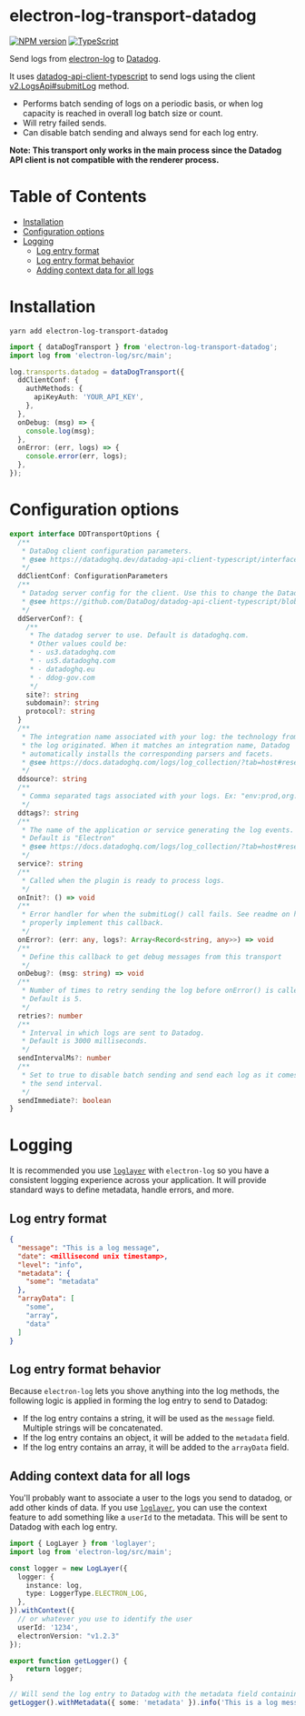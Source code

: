 # electron-log-transport-datadog

[![NPM version](https://img.shields.io/npm/v/electron-log-transport-datadog.svg?style=flat-square)](https://www.npmjs.com/package/electron-log-transport-datadog) [![TypeScript](https://img.shields.io/badge/%3C%2F%3E-TypeScript-%230074c1.svg)](http://www.typescriptlang.org/)

Send logs from [electron-log](https://npmjs.com/package/electron-log) to [Datadog](https://www.datadoghq.com/).

It uses [datadog-api-client-typescript](https://github.com/DataDog/datadog-api-client-typescript) to
send logs using the client [v2.LogsApi#submitLog](https://datadoghq.dev/datadog-api-client-typescript/classes/v2.LogsApi.html) method.

- Performs batch sending of logs on a periodic basis, or when log capacity is reached in overall log batch size or count.
- Will retry failed sends.
- Can disable batch sending and always send for each log entry.

**Note: This transport only works in the main process since the Datadog API client is not compatible with the renderer process.**

# Table of Contents

- [Installation](#installation)
- [Configuration options](#configuration-options)
- [Logging](#logging)
    - [Log entry format](#log-entry-format)
    - [Log entry format behavior](#log-entry-format-behavior)
    - [Adding context data for all logs](#adding-context-data-for-all-logs)

# Installation

`yarn add electron-log-transport-datadog`

```typescript
import { dataDogTransport } from 'electron-log-transport-datadog';
import log from 'electron-log/src/main';

log.transports.datadog = dataDogTransport({
  ddClientConf: {
    authMethods: {
      apiKeyAuth: 'YOUR_API_KEY',
    },
  },
  onDebug: (msg) => {
    console.log(msg);
  },
  onError: (err, logs) => {
    console.error(err, logs);
  },
});
```

# Configuration options

```typescript
export interface DDTransportOptions {
  /**
   * DataDog client configuration parameters.
   * @see https://datadoghq.dev/datadog-api-client-typescript/interfaces/client.Configuration.html
   */
  ddClientConf: ConfigurationParameters
  /**
   * Datadog server config for the client. Use this to change the Datadog server region.
   * @see https://github.com/DataDog/datadog-api-client-typescript/blob/1e1097c68a437894b482701ecbe3d61522429319/packages/datadog-api-client-common/servers.ts#L90
   */
  ddServerConf?: {
    /**
     * The datadog server to use. Default is datadoghq.com.
     * Other values could be:
     * - us3.datadoghq.com
     * - us5.datadoghq.com
     * - datadoghq.eu
     * - ddog-gov.com
     */
    site?: string
    subdomain?: string
    protocol?: string
  }
  /**
   * The integration name associated with your log: the technology from which
   * the log originated. When it matches an integration name, Datadog
   * automatically installs the corresponding parsers and facets.
   * @see https://docs.datadoghq.com/logs/log_collection/?tab=host#reserved-attributes
   */
  ddsource?: string
  /**
   * Comma separated tags associated with your logs. Ex: "env:prod,org:finance"
   */
  ddtags?: string
  /**
   * The name of the application or service generating the log events.
   * Default is "Electron"
   * @see https://docs.datadoghq.com/logs/log_collection/?tab=host#reserved-attributes
   */
  service?: string
  /**
   * Called when the plugin is ready to process logs.
   */
  onInit?: () => void
  /**
   * Error handler for when the submitLog() call fails. See readme on how to
   * properly implement this callback.
   */
  onError?: (err: any, logs?: Array<Record<string, any>>) => void
  /**
   * Define this callback to get debug messages from this transport
   */
  onDebug?: (msg: string) => void
  /**
   * Number of times to retry sending the log before onError() is called.
   * Default is 5.
   */
  retries?: number
  /**
   * Interval in which logs are sent to Datadog.
   * Default is 3000 milliseconds.
   */
  sendIntervalMs?: number
  /**
   * Set to true to disable batch sending and send each log as it comes in. This disables
   * the send interval.
   */
  sendImmediate?: boolean
}
```

# Logging

It is recommended you use [`loglayer`](https://github.com/theogravity/loglayer?tab=readme-ov-file#electron-log) with `electron-log` so you have a consistent logging experience across your application. It will provide standard ways
to define metadata, handle errors, and more.

## Log entry format

```json
{
  "message": "This is a log message",
  "date": <millisecond unix timestamp>,
  "level": "info",
  "metadata": {
    "some": "metadata"
  },
  "arrayData": [
    "some",
    "array",
    "data"
  ]
}
```

## Log entry format behavior

Because `electron-log` lets you shove anything into the log methods, the following logic is applied in forming
the log entry to send to Datadog:

- If the log entry contains a string, it will be used as the `message` field. Multiple strings will be concatenated.
- If the log entry contains an object, it will be added to the `metadata` field.
- If the log entry contains an array, it will be added to the `arrayData` field.

## Adding context data for all logs

You'll probably want to associate a user to the logs you send to datadog, or add other kinds of data. 
If you use [`loglayer`](https://github.com/theogravity/loglayer/blob/master/README.md#electron-log), you can 
use the context feature to add something like a `userId` to the metadata. This will be sent to Datadog with each log entry.

```typescript
import { LogLayer } from 'loglayer';
import log from 'electron-log/src/main';

const logger = new LogLayer({
  logger: {
    instance: log,
    type: LoggerType.ELECTRON_LOG,
  },
}).withContext({
  // or whatever you use to identify the user
  userId: '1234',
  electronVersion: "v1.2.3"
});

export function getLogger() {
    return logger;
}
```

```typescript
// Will send the log entry to Datadog with the metadata field containing the userId, electronVersion and some metadata.
getLogger().withMetadata({ some: 'metadata' }).info('This is a log message');
```
